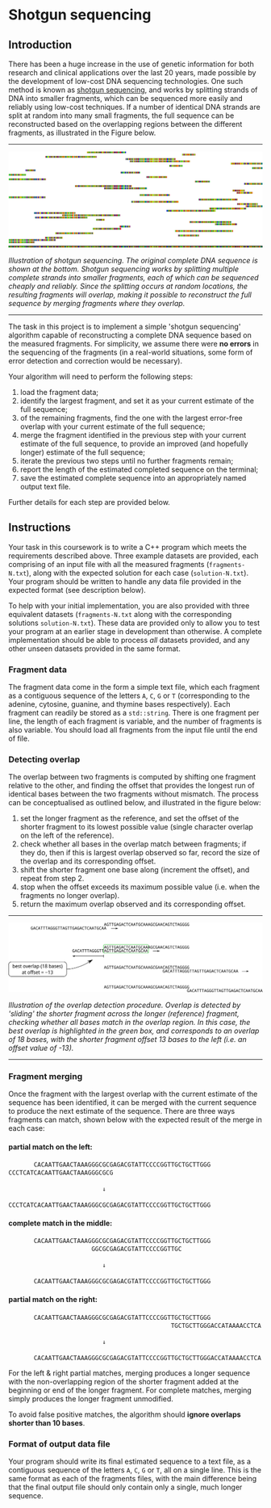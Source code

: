 # Shotgun sequencing

## Introduction

There has been a huge increase in the use of genetic information for both research and clinical applications over the last 20 years, made possible by the development of low-cost DNA sequencing technologies. One such method is known as [shotgun sequencing](https://en.wikipedia.org/wiki/Shotgun_sequencing), and works by splitting strands of DNA into smaller fragments, which can be sequenced more easily and reliably using low-cost techniques. If a number of identical DNA strands are split at random into many small fragments, the full sequence can be reconstructed based on the overlapping regions between the different fragments, as illustrated in the Figure below.

---

![Illustration of shotgun seqencing](shotgun.png)

*Illustration of shotgun sequencing. The original complete DNA sequence is shown at the bottom. Shotgun sequencing works by splitting multiple complete strands into smaller fragments, each of which can be sequenced cheaply and reliably. Since the splitting occurs at random locations, the resulting fragments will overlap, making it possible to reconstruct the full sequence by merging fragments where they overlap.*

---

The task in this project is to implement a simple 'shotgun sequencing' algorithm capable of reconstructing a complete DNA sequence based on the measured fragments. For simplicity, we assume there were **no errors** in the sequencing of the fragments (in a real-world situations, some form of error detection and correction would be necessary). 

Your algorithm will need to perform the following steps:

1. load the fragment data;
2. identify the largest fragment, and set it as your current estimate of the full sequence;
3. of the remaining fragments, find the one with the largest error-free overlap with your current estimate of the full sequence;
4. merge the fragment identified in the previous step with your current estimate of the full sequence, to provide an improved (and hopefully longer) estimate of the full sequence;
5. iterate the previous two steps until no further fragments remain;
6. report the length of the estimated completed sequence on the terminal;
7. save the estimated complete sequence into an appropriately named output text file.

Further details for each step are provided below.

## Instructions

Your task in this coursework is to write a C++ program which meets the requirements described above. Three example datasets are provided, each comprising of an input file with all the measured fragments (`fragments-N.txt`), along with the expected solution for each case (`solution-N.txt`). Your program should be written to handle any data file provided in the expected format (see description below). 

To help with your initial implementation, you are also provided with three equivalent datasets (`fragments-N.txt` along with the corresponding solutions `solution-N.txt`). These data are provided only to allow you to test your program at an earlier stage in development than otherwise. A complete implementation should be able to process *all* datasets provided, and any other unseen datasets provided in the same format.


### Fragment data

The fragment data come in the form a simple text file, which each fragment as a contiguous sequence of the letters `A`, `C`, `G` or `T` (corresponding to the adenine, cytosine, guanine, and thymine bases respectively). Each fragment can readily be stored as a `std::string`. There is one fragment per line, the length of each fragment is variable, and the number of fragments is also variable. You should load all fragments from the input file until the end of file. 

### Detecting overlap

The overlap between two fragments is computed by shifting one fragment relative to the other, and finding the offset that provides the longest run of identical bases between the two fragments without mismatch. The process can be conceptualised as outlined below, and illustrated in the figure below: 

1. set the longer fragment as the reference, and set the offset of the shorter fragment to its lowest possible value (single character overlap on the left of the reference).
2. check whether all bases in the overlap match between fragments; if they do, then if this is largest overlap observed so far, record the size of the overlap and its corresponding offset.
3. shift the shorter fragment one base along (increment the offset), and repeat from step 2. 
4. stop when the offset exceeds its maximum possible value (i.e. when the fragments no longer overlap).
5. return the maximum overlap observed and its corresponding offset. 

---

![Overlap detection procedure](overlap.png)

*Illustration of the overlap detection procedure. Overlap is detected by 'sliding' the shorter fragment across the longer (reference) fragment, checking whether all bases match in the overlap region. In this case, the best overlap is highlighted in the green box, and corresponds to an overlap of 18 bases, with the shorter fragment offset 13 bases to the left (i.e. an offset value of -13).*

---

### Fragment merging

Once the fragment with the largest overlap with the current estimate of the sequence has been identified, it can be merged with the current sequence to produce the next estimate of the sequence. There are three ways fragments can
match, shown below with the expected result of the merge in each case: 

#### partial match on the left:

```
       CACAATTGAACTAAAGGGCGCGAGACGTATTCCCCGGTTGCTGCTTGGG
CCCTCATCACAATTGAACTAAAGGGCGCG

                          ↓   
 
CCCTCATCACAATTGAACTAAAGGGCGCGAGACGTATTCCCCGGTTGCTGCTTGGG
```

#### complete match in the middle:

```
       CACAATTGAACTAAAGGGCGCGAGACGTATTCCCCGGTTGCTGCTTGGG
                       GGCGCGAGACGTATTCCCCGGTTGC

                          ↓

       CACAATTGAACTAAAGGGCGCGAGACGTATTCCCCGGTTGCTGCTTGGG
```

#### partial match on the right:

```
       CACAATTGAACTAAAGGGCGCGAGACGTATTCCCCGGTTGCTGCTTGGG
                                             TGCTGCTTGGGACCATAAAACCTCA

                          ↓

       CACAATTGAACTAAAGGGCGCGAGACGTATTCCCCGGTTGCTGCTTGGGACCATAAAACCTCA
```

For the left & right partial matches, merging produces a longer sequence with the non-overlapping region of the shorter fragment added at the beginning or end of the longer fragment. For complete matches, merging simply produces the longer fragment unmodified. 

To avoid false positive matches, the algorithm should **ignore overlaps shorter than 10 bases**.

### Format of output data file

Your program should write its final estimated sequence to a text file, as a contiguous sequence of the letters `A`, `C`, `G` or `T`, all on a single line. This is the same format as each of the fragments files, with the main difference being that the final output file should only contain only a single, much longer sequence. 
